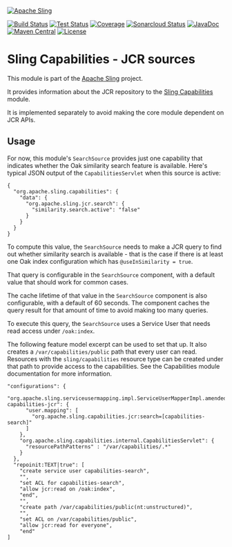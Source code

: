 [![Apache Sling](https://sling.apache.org/res/logos/sling.png)](https://sling.apache.org)

&#32;[![Build Status](https://ci-builds.apache.org/job/Sling/job/modules/job/sling-org-apache-sling-capabilities-jcr/job/master/badge/icon)](https://ci-builds.apache.org/job/Sling/job/modules/job/sling-org-apache-sling-capabilities-jcr/job/master/)&#32;[![Test Status](https://img.shields.io/jenkins/tests.svg?jobUrl=https://ci-builds.apache.org/job/Sling/job/modules/job/sling-org-apache-sling-capabilities-jcr/job/master/)](https://ci-builds.apache.org/job/Sling/job/modules/job/sling-org-apache-sling-capabilities-jcr/job/master/test/?width=800&height=600)&#32;[![Coverage](https://sonarcloud.io/api/project_badges/measure?project=apache_sling-org-apache-sling-capabilities-jcr&metric=coverage)](https://sonarcloud.io/dashboard?id=apache_sling-org-apache-sling-capabilities-jcr)&#32;[![Sonarcloud Status](https://sonarcloud.io/api/project_badges/measure?project=apache_sling-org-apache-sling-capabilities-jcr&metric=alert_status)](https://sonarcloud.io/dashboard?id=apache_sling-org-apache-sling-capabilities-jcr)&#32;[![JavaDoc](https://www.javadoc.io/badge/org.apache.sling/org.apache.sling.capabilities.jcr.svg)](https://www.javadoc.io/doc/org.apache.sling/org-apache-sling-capabilities-jcr)&#32;[![Maven Central](https://maven-badges.herokuapp.com/maven-central/org.apache.sling/org.apache.sling.capabilities.jcr/badge.svg)](https://search.maven.org/#search%7Cga%7C1%7Cg%3A%22org.apache.sling%22%20a%3A%22org.apache.sling.capabilities.jcr%22) [![License](https://img.shields.io/badge/License-Apache%202.0-blue.svg)](https://www.apache.org/licenses/LICENSE-2.0)

Sling Capabilities - JCR sources
=======================================

This module is part of the [Apache Sling](https://sling.apache.org) project.

It provides information about the JCR repository to the [Sling Capabilities](https://github.com/apache/sling-org-apache-sling-capabilities) module.

It is implemented separately to avoid making the core module dependent on JCR APIs.

Usage
-----
For now, this module's `SearchSource` provides just one capability that indicates whether the Oak similarity search feature is available. Here's typical JSON output of the `CapabilitiesServlet` when this source is active:

    {
      "org.apache.sling.capabilities": {
        "data": {
          "org.apache.sling.jcr.search": {
            "similarity.search.active": "false"
          }
        }
      }
    }

To compute this value, the `SearchSource` needs to make a JCR query to find out whether similarity search is available - that is the case if there is at least one Oak index configuration which has `@useInSimilarity = true`.

That query is configurable in the `SearchSource` component, with a default value that should work for common cases.

The cache lifetime of that value in the `SearchSource` component is also configurable, with a default of 60 seconds. The component caches the query result for that amount of time to avoid making too many queries.

To execute this query, the `SearchSource` uses a Service User that needs read access under `/oak:index`. 

The following feature model excerpt can be used to set that up. It also creates a `/var/capabilities/public` path that every user can read. Resources with the `sling/capabilities` resource type can be created under that path to provide access to the capabilities. See the Capabilities module documentation for more information.

    "configurations": {
        "org.apache.sling.serviceusermapping.impl.ServiceUserMapperImpl.amended~cq-capabilities-jcr": {
          "user.mapping": [
            "org.apache.sling.capabilities.jcr:search=[capabilities-search]"
          ]
        },
        "org.apache.sling.capabilities.internal.CapabilitiesServlet": {
          "resourcePathPatterns" : "/var/capabilities/.*"
        }
      },
      "repoinit:TEXT|true": [
        "create service user capabilities-search",
        "",
        "set ACL for capabilities-search",
        "allow jcr:read on /oak:index",
        "end",
        "",
        "create path /var/capabilities/public(nt:unstructured)",
        "",
        "set ACL on /var/capabilities/public",
        "allow jcr:read for everyone",
        "end"
    ]

